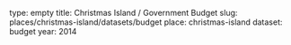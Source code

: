 type: empty
title: Christmas Island / Government Budget
slug: places/christmas-island/datasets/budget
place: christmas-island
dataset: budget
year: 2014
